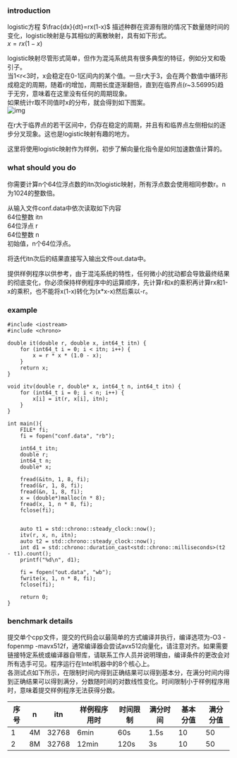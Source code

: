 ### introduction

logistic方程
$\frac{dx}{dt}=rx(1-x)$
描述种群在资源有限的情况下数量随时间的变化，logistic映射是与其相似的离散映射，具有如下形式。  
$x=rx(1-x)$

logistic映射尽管形式简单，但作为混沌系统具有很多典型的特征，例如分叉和吸引子。  
当1<r<3时，x会稳定在0-1区间内的某个值。一旦r大于3，会在两个数值中循环形成稳定的周期，随着r的增加，周期长度逐渐翻倍，直到在临界点(r~3.56995)趋于无穷，意味着在这里没有任何的周期现象。  
如果统计r取不同值时x的分布，就会得到如下图案。  
![img](./attachments/untitled.png)

在r大于临界点的若干区间中，仍存在稳定的周期，并且有和临界点左侧相似的逐步分叉现象。这也是logistic映射有趣的地方。

这里将使用logistic映射作为样例，初步了解向量化指令是如何加速数值计算的。

### what should you do

你需要计算n个64位浮点数的itn次logistic映射，所有浮点数会使用相同参数r。n为1024的整数倍。

从输入文件conf.data中依次读取如下内容  
64位整数 itn  
64位浮点 r  
64位整数 n  
初始值，n个64位浮点。  

将迭代itn次后的结果直接写入输出文件out.data中。  

提供样例程序以供参考，由于混沌系统的特性，任何微小的扰动都会导致最终结果的彻底变化，你必须保持样例程序中的运算顺序，先计算r和x的乘积再计算rx和1-x的乘积，也不能将x(1-x)转化为(x*x-x)然后乘以-r。

### example

~~~
#include <iostream>
#include <chrono>

double it(double r, double x, int64_t itn) {
    for (int64_t i = 0; i < itn; i++) {
        x = r * x * (1.0 - x);
    }
    return x;
}

void itv(double r, double* x, int64_t n, int64_t itn) {
    for (int64_t i = 0; i < n; i++) {
        x[i] = it(r, x[i], itn);
    }
}

int main(){
    FILE* fi;
    fi = fopen("conf.data", "rb");

    int64_t itn;
    double r;
    int64_t n;
    double* x;

    fread(&itn, 1, 8, fi);
    fread(&r, 1, 8, fi);
    fread(&n, 1, 8, fi);
    x = (double*)malloc(n * 8);
    fread(x, 1, n * 8, fi);
    fclose(fi);


    auto t1 = std::chrono::steady_clock::now();
    itv(r, x, n, itn);
    auto t2 = std::chrono::steady_clock::now();
    int d1 = std::chrono::duration_cast<std::chrono::milliseconds>(t2 - t1).count();
    printf("%d\n", d1);

    fi = fopen("out.data", "wb");
    fwrite(x, 1, n * 8, fi);
    fclose(fi);

    return 0;
}
~~~

### benchmark details

提交单个cpp文件，提交的代码会以最简单的方式编译并执行，编译选项为-O3 -fopenmp -mavx512f，通常编译器会尝试avx512向量化，请注意对齐。如果需要链接特定系统或编译器自带库，请联系工作人员并说明理由，编译条件的更改会对所有选手可见。程序运行在Intel机器中的8个核心上。  
各测试点如下所示，在限制时间内得到正确结果可以得到基本分，在满分时间内得到正确结果可以得到满分，分数随时间的对数线性变化。时间限制小于样例程序用时，意味着提交样例程序无法获得分数。

|序号|n|itn|样例程序用时|时间限制|满分时间|基本分值|满分分值|
|----|-|---|-----------|--------|--------|-------|-------|
|1|4M|32768|6min|60s|1.5s|10|50|
|2|8M|32768|12min|120s|3s|10|50|

